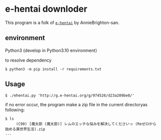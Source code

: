 # e-hentai downloder

This program is a folk of [`e-hentai`](https://github.com/AnnieBrighton/e-hentai) by AnnieBrighton-san.

## environment

Python3 (develop in Python3.10 environment）

to resolve dependency
```shell
$ python3 -m pip install -r requirements.txt
```

## Usage

```shell
$ ./ehentai.py 'http://g.e-hentai.org/g/974526/d23a209be0/'
```

if no error occur, the program make a zip file in the current directoryas following:

```shell
$ ls
     (C90) [魔太郎 (魔太郎)] レムのエッチな悩みを解決してくださいっ (Reゼロから始める異世界生活).zip
...
```
